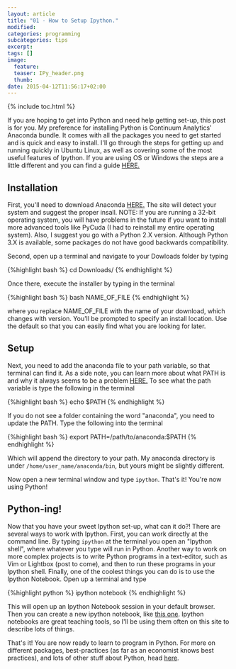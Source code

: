 ```yaml
---
layout: article
title: "01 - How to Setup Ipython."
modified:
categories: programming
subcategories: tips
excerpt:
tags: []
image:
  feature:
  teaser: IPy_header.png
  thumb:
date: 2015-04-12T11:56:17+02:00
---
```

{% include toc.html %}

If you are hoping to get into Python and need help getting set-up, this post is for you.  My preference for installing Python is Continuum Analytics' Anaconda bundle.  It comes with all the packages you need to get started and is quick and easy to install.  I'll go through the steps for getting up and running quickly in Ubuntu Linux, as well as covering some of the most useful features of Ipython.  If you are using OS or Windows the steps are a little different and you can find a guide <a href="https://store.continuum.io/static/img/Anaconda-Quickstart.pdf" target="_blank">HERE.</a>

Installation
------------

First, you'll need to download Anaconda <a href="https://store.continuum.io/cshop/anaconda/" target="_blank">HERE.</a>  The site will detect your system and suggest the proper insall.  NOTE: If you are running a 32-bit operating system, you will have problems in the future if you want to install more advanced tools like PyCuda (I had to reinstall my entire operating system).  Also, I suggest you go with a Python 2.X version.  Although Python 3.X is available, some packages do not have good backwards compatibility.

Second, open up a terminal and navigate to your Dowloads folder by typing

{%highlight bash %}
cd Downloads/
{% endhighlight %}

Once there, execute the installer by typing in the terminal

{%highlight bash %}
bash NAME_OF_FILE
{% endhighlight %}

where you replace NAME_OF_FILE with the name of your download, which changes with version.  You'll be prompted to specify an install location.  Use the default so that you can easily find what you are looking for later.


Setup
--------
Next, you need to add the anaconda file to your path variable, so that terminal can find it.  As a side note, you can learn more about what PATH is and why it always seems to be a problem <a href="http://www.linfo.org/path_env_var.html" target="_blank">HERE.</a>  To see what the path variable is type the following in the terminal

{%highlight bash %}
echo $PATH
{% endhighlight %}

If you do not see a folder containing the word "anaconda", you need to update the PATH.  Type the following into the terminal

{%highlight bash %}
export PATH=/path/to/anaconda:$PATH
{% endhighlight %}

Which will append the directory to your path.  My anaconda directory is under <code>/home/user_name/anaconda/bin</code>, but yours might be slightly different.

Now open a new terminal window and type <code>ipython</code>.  That's it!  You're now using Python!

Python-ing!
-----------
Now that you have your sweet Ipython set-up, what can it do?!  There are several ways to work with Ipython.  First, you can work directly at the command line.  By typing <code>ipython</code> at the terminal you open an "Ipython shell", where whatever you type will run in Python.  Another way to work on more complex projects is to write Python programs in a text-editor, such as Vim or Lightbox (post to come), and then to run these programs in your Ipython shell.  Finally, one of the coolest things you can do is to use the Ipython Notebook.  Open up a terminal and type

{%highlight python %}
ipython notebook
{% endhighlight %}

This will open up an Ipython Notebook session in your default browser.  Then you can create a new ipython notebook, like <a href="http://nbviewer.ipython.org/github/tyler-abbot/tyler-abbot.github.io/tree/master/misc/test.ipynb" target="_blank">this one</a>.  Ipython notebooks are great teaching tools, so I'll be using them often on this site to describe lots of things.

That's it!  You are now ready to learn to program in Python.  For more on different packages, best-practices (as far as an economist knows best practices), and lots of other stuff about Python, head <a href="{{ site.url }}/programming/python.html" target="_blank">here</a>. 

